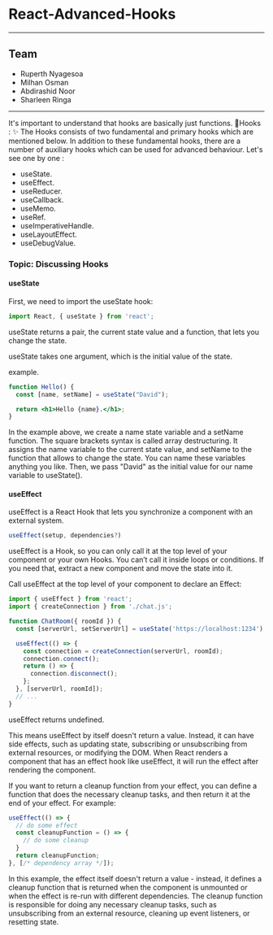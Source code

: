 # React-Advanced-Hooks

---

## Team

- Ruperth Nyagesoa
- Milhan Osman
- Abdirashid Noor
- Sharleen Ringa

---
It's important to understand that hooks are basically just functions.
💎Hooks : ✨ The Hooks consists of two fundamental and primary hooks which are mentioned below.
In addition to these fundamental hooks, there are a number of auxiliary hooks which can be used for advanced behaviour.
Let's see one by one : 
- useState.
- useEffect. 
- useReducer. 
- useCallback.
- useMemo. 
- useRef. 
- useImperativeHandle. 
- useLayoutEffect. 
- useDebugValue.
### Topic: Discussing Hooks
#### useState

First, we need to import the useState hook:

```jsx
import React, { useState } from 'react'; 
```
useState returns a pair, the current state value and a function, that lets you change the state.

useState takes one argument, which is the initial value of the state.

example.

```jsx
function Hello() {
  const [name, setName] = useState("David");

  return <h1>Hello {name}.</h1>;
}
```
In the example above, we create a name state variable and a setName function. The square brackets syntax is called array destructuring. It assigns the name variable to the current state value, and setName to the function that allows to change the state. You can name these variables anything you like.
Then, we pass "David" as the initial value for our name variable to useState().

#### useEffect
useEffect is a React Hook that lets you synchronize a component with an external system.


```jsx
useEffect(setup, dependencies?)
```
useEffect is a Hook, so you can only call it at the top level of your component or your own Hooks. You can’t call it inside loops or conditions. If you need that, extract a new component and move the state into it.

Call useEffect at the top level of your component to declare an Effect:

```jsx
import { useEffect } from 'react';
import { createConnection } from './chat.js';

function ChatRoom({ roomId }) {
  const [serverUrl, setServerUrl] = useState('https://localhost:1234');

  useEffect(() => {
    const connection = createConnection(serverUrl, roomId);
    connection.connect();
    return () => {
      connection.disconnect();
    };
  }, [serverUrl, roomId]);
  // ...
}
```
useEffect returns undefined.

This means useEffect by itself doesn't return a value. Instead, it can have side effects, such as updating state, subscribing or unsubscribing from external resources, or modifying the DOM. When React renders a component that has an effect hook like useEffect, it will run the effect after rendering the component.

If you want to return a cleanup function from your effect, you can define a function that does the necessary cleanup tasks, and then return it at the end of your effect. For example:

```jsx
useEffect(() => {
  // do some effect
  const cleanupFunction = () => {
    // do some cleanup
  }
  return cleanupFunction;
}, [/* dependency array */]);
```
In this example, the effect itself doesn't return a value - instead, it defines a cleanup function that is returned when the component is unmounted or when the effect is re-run with different dependencies. The cleanup function is responsible for doing any necessary cleanup tasks, such as unsubscribing from an external resource, cleaning up event listeners, or resetting state.


